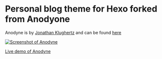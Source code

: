 # Personal blog theme for Hexo forked from Anodyone

Anodyne is by [Jonathan Klughertz](www.codeblocq.com) and can be found [here](https://github.com/klugjo/hexo-theme-anodyne)

[![Screenshot of Anodyne](http://www.codeblocq.com/img/hexo-theme-thumbnail/hexo-theme-anodyne-screenshot.jpg)](http://www.codeblocq.com/assets/projects/hexo-theme-anodyne/)

[Live demo of Anodyne](http://www.codeblocq.com/assets/projects/hexo-theme-anodyne/)

